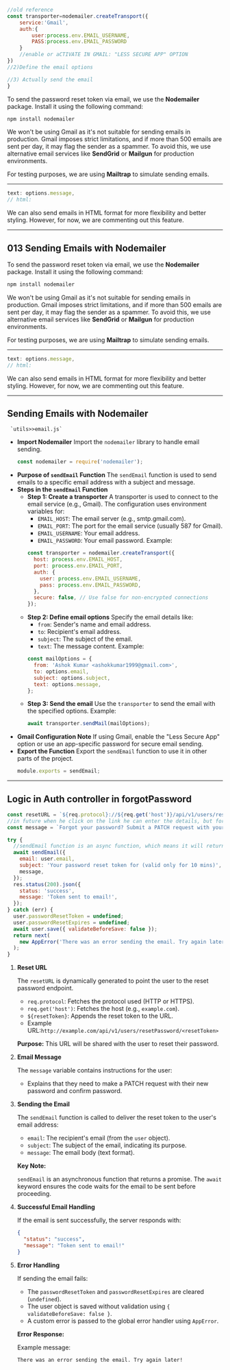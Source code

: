 ```js
//old reference
const transporter=nodemailer.createTransport({
    service:'Gmail',
    auth:{
        user:process.env.EMAIL_USERNAME,
        PASS:process.env.EMAIL_PASSWORD
    }
    //enable or aCTIVATE IN GMAIL: "LESS SECURE APP" OPTION
})
//2)Define the email options

//3) Actually send the email
}
```

To send the password reset token via email, we use the **Nodemailer** package. Install it using the following command:

```jsx
npm install nodemailer
```

We won't be using Gmail as it's not suitable for sending emails in production. Gmail imposes strict limitations, and if more than 500 emails are sent per day, it may flag the sender as a spammer. To avoid this, we use alternative email services like **SendGrid** or **Mailgun** for production environments.

For testing purposes, we are using **Mailtrap** to simulate sending emails.

---

```jsx
text: options.message,
// html:
```

We can also send emails in HTML format for more flexibility and better styling. However, for now, we are commenting out this feature.

---

## 013 Sending Emails with Nodemailer

To send the password reset token via email, we use the **Nodemailer** package. Install it using the following command:

```jsx
npm install nodemailer
```

We won't be using Gmail as it's not suitable for sending emails in production. Gmail imposes strict limitations, and if more than 500 emails are sent per day, it may flag the sender as a spammer. To avoid this, we use alternative email services like **SendGrid** or **Mailgun** for production environments.

For testing purposes, we are using **Mailtrap** to simulate sending emails.

---

```jsx
text: options.message,
// html:
```

We can also send emails in HTML format for more flexibility and better styling. However, for now, we are commenting out this feature.

---

## **Sending Emails with Nodemailer**

     `utils>>email.js`

- **Import Nodemailer**
  Import the `nodemailer` library to handle email sending.
  ```jsx
  const nodemailer = require('nodemailer');
  ```
- **Purpose of `sendEmail` Function**
  The `sendEmail` function is used to send emails to a specific email address with a subject and message.
- **Steps in the `sendEmail` Function**
  - **Step 1: Create a transporter**
    A transporter is used to connect to the email service (e.g., Gmail). The configuration uses environment variables for:
    - `EMAIL_HOST`: The email server (e.g., smtp.gmail.com).
    - `EMAIL_PORT`: The port for the email service (usually 587 for Gmail).
    - `EMAIL_USERNAME`: Your email address.
    - `EMAIL_PASSWORD`: Your email password.
      Example:
    ```jsx
    const transporter = nodemailer.createTransport({
      host: process.env.EMAIL_HOST,
      port: process.env.EMAIL_PORT,
      auth: {
        user: process.env.EMAIL_USERNAME,
        pass: process.env.EMAIL_PASSWORD,
      },
      secure: false, // Use false for non-encrypted connections
    });
    ```
  - **Step 2: Define email options**
    Specify the email details like:
    - `from`: Sender's name and email address.
    - `to`: Recipient's email address.
    - `subject`: The subject of the email.
    - `text`: The message content.
      Example:
    ```jsx
    const mailOptions = {
      from: 'Ashok Kumar <ashokkumar1999@gmail.com>',
      to: options.email,
      subject: options.subject,
      text: options.message,
    };
    ```
  - **Step 3: Send the email**
    Use the `transporter` to send the email with the specified options.
    Example:
    ```jsx
    await transporter.sendMail(mailOptions);
    ```
- **Gmail Configuration Note**
  If using Gmail, enable the "Less Secure App" option or use an app-specific password for secure email sending.
- **Export the Function**
  Export the `sendEmail` function to use it in other parts of the project.
  ```jsx
  module.exports = sendEmail;
  ```

---

## **Logic in Auth controller in forgotPassword**

```jsx
const resetURL = `${req.protocol}://${req.get('host')}/api/v1/users/resetPassword/${resetToken}`;
//in future when he click on the link he can enter the details, but for now, user has to copy the url and enter his details.
const message = `Forgot your password? Submit a PATCH request with your new password and passwordConfirm to: ${resetURL}.\nif you don't forgot your password, please Ignore this email.`;

try {
  //sendEmail function is an async function, which means it will return a promise and we need to handel that promise
  await sendEmail({
    email: user.email,
    subject: 'Your password reset token for (valid only for 10 mins)',
    message,
  });
  res.status(200).json({
    status: 'success',
    message: 'Token sent to email!',
  });
} catch (err) {
  user.passwordResetToken = undefined;
  user.passwordResetExpires = undefined;
  await user.save({ validateBeforeSave: false });
  return next(
    new AppError('There was an error sending the email. Try again later!', 500),
  );
}
```

1.  **Reset URL**

    The `resetURL` is dynamically generated to point the user to the reset password endpoint.

    - `req.protocol`: Fetches the protocol used (HTTP or HTTPS).
    - `req.get('host')`: Fetches the host (e.g., `example.com`).
    - `${resetToken}`: Appends the reset token to the URL.
    - Example URL:`http://example.com/api/v1/users/resetPassword/<resetToken>`

    **Purpose:** This URL will be shared with the user to reset their password.

2.  **Email Message**

    The `message` variable contains instructions for the user:

    - Explains that they need to make a PATCH request with their new password and confirm password.

3.  **Sending the Email**

    The `sendEmail` function is called to deliver the reset token to the user's email address:

    - `email`: The recipient's email (from the `user` object).
    - `subject`: The subject of the email, indicating its purpose.
    - `message`: The email body (text format).

    **Key Note:**

    `sendEmail` is an asynchronous function that returns a promise. The `await` keyword ensures the code waits for the email to be sent before proceeding.

4.  **Successful Email Handling**

    If the email is sent successfully, the server responds with:

    ```json
    {
      "status": "success",
      "message": "Token sent to email!"
    }
    ```

5.  **Error Handling**

    If sending the email fails:

    - The `passwordResetToken` and `passwordResetExpires` are cleared (`undefined`).
    - The user object is saved without validation using `{ validateBeforeSave: false }`.
    - A custom error is passed to the global error handler using `AppError`.

    **Error Response:**

    Example message:

    ```vbnet
    There was an error sending the email. Try again later!
    ```
